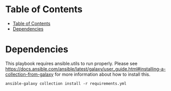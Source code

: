 # Table of Contents  
- [Table of Contents](#table-of-contents)
- [Dependencies](#dependencies)

# Dependencies  
This playbook requires ansible.utils to run properly. Please see https://docs.ansible.com/ansible/latest/galaxy/user_guide.html#installing-a-collection-from-galaxy for more information about how to install this.

```
ansible-galaxy collection install -r requirements.yml
```
